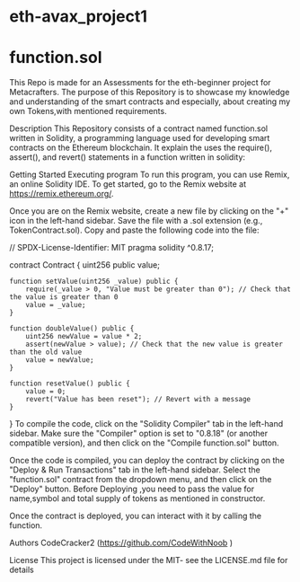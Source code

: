 # eth-avax_project1

# function.sol

This Repo is made for an Assessments for the eth-beginner project for Metacrafters. The purpose of this Repository is to showcase my knowledge and understanding of the smart contracts and especially, about creating my own Tokens,with mentioned requirements.

Description
This Repository consists of a contract named function.sol written in Solidity, a programming language used for developing smart contracts on the Ethereum blockchain. It explain the uses the require(), assert(), and revert() statements in a function written in solidity:

Getting Started
Executing program
To run this program, you can use Remix, an online Solidity IDE. To get started, go to the Remix website at https://remix.ethereum.org/.

Once you are on the Remix website, create a new file by clicking on the "+" icon in the left-hand sidebar. Save the file with a .sol extension (e.g., TokenContract.sol). Copy and paste the following code into the file:

// SPDX-License-Identifier: MIT
pragma solidity ^0.8.17;

contract Contract {
    uint256 public value;
    
    function setValue(uint256 _value) public {
        require(_value > 0, "Value must be greater than 0"); // Check that the value is greater than 0
        value = _value;
    }
    
    function doubleValue() public {
        uint256 newValue = value * 2;
        assert(newValue > value); // Check that the new value is greater than the old value
        value = newValue;
    }
    
    function resetValue() public {
        value = 0;
        revert("Value has been reset"); // Revert with a message
    }
}
To compile the code, click on the "Solidity Compiler" tab in the left-hand sidebar. Make sure the "Compiler" option is set to "0.8.18" (or another compatible version), and then click on the "Compile function.sol" button.

Once the code is compiled, you can deploy the contract by clicking on the "Deploy & Run Transactions" tab in the left-hand sidebar. Select the "function.sol" contract from the dropdown menu, and then click on the "Deploy" button. Before Deploying ,you need to pass the value for name,symbol and total supply of tokens as mentioned in constructor.

Once the contract is deployed, you can interact with it by calling the function.

Authors
CodeCracker2 (https://github.com/CodeWithNoob )

License
This project is licensed under the MIT- see the LICENSE.md file for details

